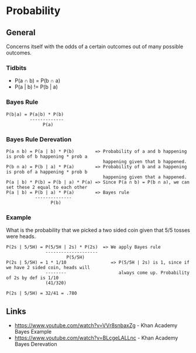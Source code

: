 # Probability
## General
Concerns itself with the odds of a certain outcomes out of many possible outcomes.

### Tidbits
* P(a ∩ b) = P(b ∩ a)
* P(a | b) != P(b | a)

### Bayes Rule
```
P(b|a) = P(a|b) * P(b)
         -------------
              P(a)
```

### Bayes Rule Derevation
```
P(a ∩ b) = P(a | b) * P(b)        => Probability of a and b happening is prob of b happening * prob a 
                                     happening given that b happened.
P(b ∩ a) = P(b | a) * P(a)        => Probability of b and a happening is prob of a happening * prob b 
                                     happening given that a happened.
P(a | b) * P(b) = P(b | a) * P(a) => Since P(a ∩ b) = P(b ∩ a), we can set these 2 equal to each other
P(a | b) = P(b | a) * P(a)        => Bayes rule
           --------------
                 P(b)
```

### Example
What is the probability that we picked a two sided coin given that 5/5 tosses were heads.
```
P(2s | 5/5H) = P(5/5H | 2s) * P(2s)  => We apply Bayes rule
               --------------------
                       P(5/5H)
P(2s | 5/5H) = 1 * 1/10                 => P(5/5H | 2s) is 1, since if we have 2 sided coin, heads will
               --------                    always come up. Probability of 2s by def is 1/10
               (41/320)

P(2s | 5/5H) = 32/41 = .780            
```

## Links
* https://www.youtube.com/watch?v=VVr8snbaxZg - Khan Academy Bayes Example
* https://www.youtube.com/watch?v=BLcgeLALLnc - Khan Academy Bayes Derevation